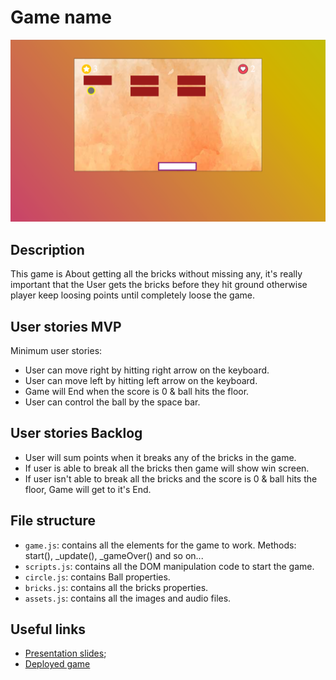 # Game name

<img src="./images/game screenShot.png">

## Description

This game is About getting all the bricks without missing any, it's really important that the User gets the bricks before they hit ground otherwise player keep loosing points until completely loose the game.

## User stories MVP

Minimum user stories:

- User can move right by hitting right arrow on the keyboard.
- User can move left by hitting left arrow on the keyboard.
- Game will End when the score is 0 & ball hits the floor.
- User can control the ball by the space bar.

## User stories Backlog

- User will sum points when it breaks any of the bricks in the game.
- If user is able to break all the bricks then game will show win screen.
- If user isn't able to break all the bricks and the score is 0 & ball hits the floor, Game will get to it's End.

## File structure

- <code>game.js</code>: contains all the elements for the game to work. Methods: start(), \_update(), \_gameOver() and so on...
- <code>scripts.js</code>: contains all the DOM manipulation code to start the game.
- <code>circle.js</code>: contains Ball properties.
- <code>bricks.js</code>: contains all the bricks properties.
- <code>assets.js</code>: contains all the images and audio files.

## Useful links

- [Presentation slides](https://slides.com/wajahatali/minimal/edit);
- [Deployed game](https://wajahatfit.github.io/hitting-Bricks/)
